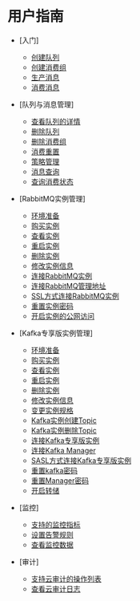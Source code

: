 # 用户指南

-   [入门]
    -   [创建队列](创建队列.md)
    -   [创建消费组](创建消费组.md)
    -   [生产消息](生产消息.md)
    -   [消费消息](消费消息.md)

-   [队列与消息管理]
    -   [查看队列的详情](查看队列的详情.md)
    -   [删除队列](删除队列.md)
    -   [删除消费组](删除消费组.md)
    -   [消费重置](消费重置.md)
    -   [策略管理](策略管理.md)
    -   [消息查询](消息查询.md)
    -   [查询消费状态](查询消费状态.md)

-   [RabbitMQ实例管理]
    -   [环境准备](环境准备.md)
    -   [购买实例](购买实例.md)
    -   [查看实例](查看实例.md)
    -   [重启实例](重启实例.md)
    -   [删除实例](删除实例.md)
    -   [修改实例信息](修改实例信息.md)
    -   [连接RabbitMQ实例](连接RabbitMQ实例.md)
    -   [连接RabbitMQ管理地址](连接RabbitMQ管理地址.md)
    -   [SSL方式连接RabbitMQ实例](SSL方式连接RabbitMQ实例.md)
    -   [重置实例密码](重置实例密码.md)
    -   [开启实例的公网访问](开启实例的公网访问.md)

-   [Kafka专享版实例管理]
    -   [环境准备](kafka专享版环境准备.md)
    -   [购买实例](kafka专享版购买实例.md)
    -   [查看实例](kafka专享版查看实例.md)
    -   [重启实例](kafka专享版重启实例.md)
    -   [删除实例](kafka专享版删除实例.md)
    -   [修改实例信息](kafka专享版修改实例信息.md)
    -   [变更实例规格](变更实例规格.md)
    -   [Kafka实例创建Topic](Kafka实例创建Topic.md)
    -   [Kafka实例删除Topic](Kafka实例删除Topic.md)
    -   [连接Kafka专享版实例](连接Kafka专享版实例.md)
    -   [连接Kafka Manager](连接Kafka-Manager.md)
    -   [SASL方式连接Kafka专享版实例](SASL方式连接Kafka专享版实例.md)
    -   [重置kafka密码](kafka专享版重置实例密码.md)
    -   [重置Manager密码](重置Manager密码.md)
    -   [开启转储](开启转储.md)

-   [监控]
    -   [支持的监控指标](支持的监控指标.md)
    -   [设置告警规则](设置告警规则.md)
    -   [查看监控数据](查看监控数据.md)

-   [审计]
    -   [支持云审计的操作列表](支持云审计的操作列表.md)
    -   [查看云审计日志](查看云审计日志.md)

